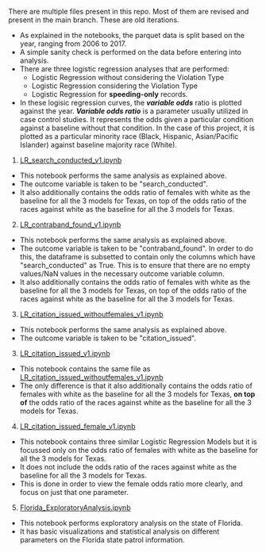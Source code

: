 There are multiple files present in this repo. Most of them are revised and present in the main branch. These are old iterations.
- As explained in the notebooks, the parquet data is split based on the year, ranging from 2006 to 2017.
- A simple sanity check is performed on the data before entering into analysis.
- There are three logistic regression analyses that are performed:
  - Logistic Regression without considering the Violation Type
  - Logistic Regression considering the Violation Type
  - Logistic Regression for **speeding-only** records.
- In these logisic regression curves, the **_variable odds_** ratio is plotted against the year. **_Variable odds ratio_** is a parameter usually utilized in case control studies. It represents the odds given a particular condition against a baseline without that condition. In the case of this project, it is plotted as a particular minority race (Black, Hispanic, Asian/Pacific Islander) against baseline majority race (White). 


1. [LR_search_conducted_v1.ipynb](LR_search_conducted_v1.ipynb)
  - This notebook performs the same analysis as explained above.
  - The outcome variable is taken to be "search_conducted".
  - It also additionally contains the odds ratio of females with white as the baseline for all the 3 models for Texas, on top of the odds ratio of the races against white as the baseline for all the 3 models for Texas.
2. [LR_contraband_found_v1.ipynb](LR_contraband_found_v1.ipynb)
  - This notebook performs the same analysis as explained above.
  - The outcome variable is taken to be "contraband_found". In order to do this, the dataframe is subsetted to contain only the columns which have "search_conducted" as True. This is to ensure that there are no empty values/NaN values in the necessary outcome variable column.
  - It also additionally contains the odds ratio of females with white as the baseline for all the 3 models for Texas, on top of the odds ratio of the races against white as the baseline for all the 3 models for Texas.
3. [LR_citation_issued_withoutfemales_v1.ipynb](LR_citation_issued_withoutfemales_v1.ipynb)
  - This notebook performs the same analysis as explained above.
  - The outcome variable is taken to be "citation_issued".
3. [LR_citation_issued_v1.ipynb](LR_citation_issued_v1.ipynb) 
  - This notebook contains the same file as [LR_citation_issued_withoutfemales_v1.ipynb](LR_citation_issued_withoutfemales_v1.ipynb) 
  - The only difference is that it also additionally contains the odds ratio of females with white as the baseline for all the 3 models for Texas, **on top of** the odds ratio of the races against white as the baseline for all the 3 models for Texas.
4. [LR_citation_issued_female_v1.ipynb](LR_citation_issued_female_v1.ipynb) 
  - This notebook contains three similar Logistic Regression Models but it is focussed only on the odds ratio of females with white as the baseline for all the 3       models for Texas. 
  - It does not include the odds ratio of the races against white as the baseline for all the 3 models for Texas.
  - This is done in order to view the female odds ratio more clearly, and focus on just that one parameter.
5. [Florida_ExploratoryAnalysis.ipynb](Florida_ExploratoryAnalysis.ipynb)
  - This notebook performs exploratory analysis on the state of Florida.
  - It has basic visualizations and statistical analysis on different parameters on the Florida state patrol information.

